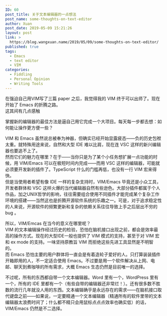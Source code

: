 ```yaml
---
ID: 60
post_title: 关于文本编辑器的一点想法
post_name: some-thoughts-on-text-editor
author: Xuan
post_date: 2019-05-09 15:21:26
layout: post
link: >
  https://blog.wangxuan.name/2019/05/09/some-thoughts-on-text-editor/
published: true
tags:
  - Emacs
  - text editor
  - VIM
categories:
  - Fiddling
  - Personal Opinion
  - Writing Tools
---
```

在强迫自己用VIM写了三篇 paper 之后，我觉得我的 VIM 终于可以出师了。现在开始了 Emacs 的折腾之路。  
这其间有几点感触

掌握新的编辑器的最佳方法是逼自己用它完成一个大项目。每天每一步都去想：如何能让操作更方便一些？

VIM 和 Emacs 虽然说总被奉为神器，但确实已经开始显露疲态——负的历史包袱太重。就特殊用途来说，自然和大型 IDE 难以比肩，现在连 VSC 这样的新兴编辑器也要追不上了。  
然而它们的魅力在哪里？在于——当你只是为了某个小任务想扩展一点功能的时候，用 VIM/Emacs 可以在极短时间内完成——而用 VSC 这样的编辑器，可能就必须要开发新的插件了。TypeScript 什么的门槛再低，也没有一行 VIM 宏来得快。  
但是当使用者希望有像 IDE 一样的复杂支持时，VIM/Emacs 毕竟还是小众工具，开发者群体和 VSC 这样火爆的当代编辑器自然有些逊色。大部分插件都属于个人作品，加之UNIX哲学的影响，往往需要组合使用不同插件才能完成某个复杂工作环境的搭建——当然这也是折腾开源软件系统的乐趣之一。可是，对于追求稳定性的人来说，开源软件的频繁更新和复杂的依赖关系往往导致上手之后层出不穷的 bug 。

所以，VIM/Emcas 在当今的意义在哪里呢？  
VIM 的文本编辑操作经过历史的检验，恐怕在脑机接口出现之前，都会是效率最高的操作方式。现在的大型IDE一般也提供了 VIM 模式的支持，甚至于对 VIM 宏和 ex mode 的支持。一味坚持原教旨 VIM 而拒绝这些先进工具显然是不明智的。  
而 Emacs 恐怕主要的用户群体将一直会是有着造轮子爱好的人。只打算装装插件开箱即用的人，不一定适合使用 Emacs。不过要是用一个软件解决从上网、电邮、聊天到煮咖啡的所有需求，大概 Emacs 生态仍然是目前唯一的选择。  

不过呢，所有的东西都自带一个文本编辑器。Word 里有一个，WordPress 里有一个，所有的 IDE 里都有一个（有些自带的编辑器还非常烂！）。还有很多数不胜数的流行几年就没人用的东西。文本编辑确乎是永远存在的需求——在脑机接口取代键盘之前——如果说，一定要精通一个文本编辑器（精通所有的软件里带的文本编辑器太浪费时间了；什么都不精只会用鼠标点点点效率也确实低）的话，VIM/Emacs 仍然是不二选择。